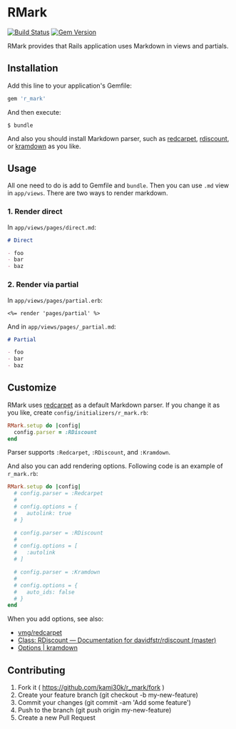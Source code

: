 # RMark

[![Build Status](https://travis-ci.org/kami30k/r_mark.svg)](https://travis-ci.org/kami30k/r_mark)
[![Gem Version](https://badge.fury.io/rb/r_mark.svg)](http://badge.fury.io/rb/r_mark)

RMark provides that Rails application uses Markdown in views and partials.

## Installation

Add this line to your application's Gemfile:

```ruby
gem 'r_mark'
```

And then execute:

```
$ bundle
```

And also you should install Markdown parser, such as [redcarpet](https://github.com/vmg/redcarpet), [rdiscount](https://github.com/davidfstr/rdiscount), or [kramdown](https://github.com/gettalong/kramdown) as you like.

## Usage

All one need to do is add to Gemfile and `bundle`.
Then you can use `.md` view in `app/views`.
There are two ways to render markdown.

### 1. Render direct

In `app/views/pages/direct.md`:

```md
# Direct

- foo
- bar
- baz
```

### 2. Render via partial

In `app/views/pages/partial.erb`:

```erb
<%= render 'pages/partial' %>
```

And in `app/views/pages/_partial.md`:

```md
# Partial

- foo
- bar
- baz
```

## Customize

RMark uses [redcarpet](https://github.com/vmg/redcarpet) as a default Markdown parser.
If you change it as you like, create `config/initializers/r_mark.rb`:

```ruby
RMark.setup do |config|
  config.parser = :RDiscount
end
```

Parser supports `:Redcarpet`, `:RDiscount`, and `:Kramdown`.

And also you can add rendering options.
Following code is an example of `r_mark.rb`:

```ruby
RMark.setup do |config|
  # config.parser = :Redcarpet
  #
  # config.options = {
  #   autolink: true
  # }

  # config.parser = :RDiscount
  #
  # config.options = [
  #   :autolink
  # ]

  # config.parser = :Kramdown
  #
  # config.options = {
  #   auto_ids: false
  # }
end
```

When you add options, see also:

- [vmg/redcarpet](https://github.com/vmg/redcarpet)
- [Class: RDiscount — Documentation for davidfstr/rdiscount (master)](http://www.rubydoc.info/github/davidfstr/rdiscount/master/RDiscount)
- [Options | kramdown](http://kramdown.gettalong.org/options.html)

## Contributing

1. Fork it ( https://github.com/kami30k/r_mark/fork )
2. Create your feature branch (git checkout -b my-new-feature)
3. Commit your changes (git commit -am 'Add some feature')
4. Push to the branch (git push origin my-new-feature)
5. Create a new Pull Request
